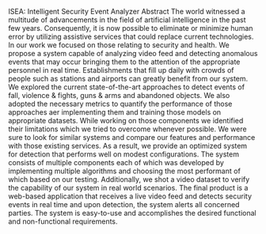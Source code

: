 ISEA: Intelligent Security Event Analyzer
Abstract
The world witnessed a multitude of advancements in the field of artificial intelligence in the past few years. Consequently, it is now possible to eliminate or minimize human error by utilizing assistive services that could replace current technologies. In our work we focused on those relating to security and health. We propose a system capable of analyzing video feed and detecting anomalous events that may occur bringing them to the attention of the appropriate personnel in real time. Establishments that fill up daily with crowds of people such as stations and airports can greatly benefit from our system. We explored the current state-of-the-art approaches to detect events of fall, violence & fights, guns & arms and abandoned objects. We also adopted the necessary metrics to quantify the performance of those approaches a er implementing them and training those models on appropriate datasets. While working on those components we identified their limitations which we tried to overcome whenever possible. We were sure to look for similar systems and compare our features and performance with those existing services. As a result, we provide an optimized system for detection that performs well on modest configurations. The system consists of multiple components each of which was developed by implementing multiple algorithms and choosing the most performant of which based on our testing. Additionally, we shot a video dataset to verify the capability of our system in real world scenarios. The final product is a web-based application that receives a live video feed and detects security events in real time and upon detection, the system alerts all concerned parties. The system is easy-to-use and accomplishes the desired functional and non-functional requirements.
